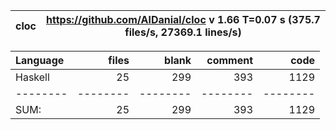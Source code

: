 
cloc|https://github.com/AlDanial/cloc v 1.66  T=0.07 s (375.7 files/s, 27369.1 lines/s)
--- | ---

Language|files|blank|comment|code
:-------|-------:|-------:|-------:|-------:
Haskell|25|299|393|1129
--------|--------|--------|--------|--------
SUM:|25|299|393|1129
